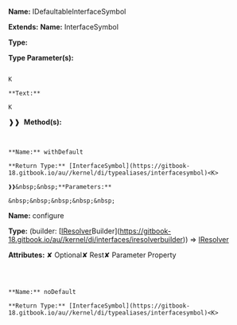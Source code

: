 **Name:** IDefaultableInterfaceSymbol

**Extends:** **Name:** InterfaceSymbol<K>

**Type:** <K>

**Type Parameter(s):**

```**Name:**

K

**Text:**

K

```

❱❱&nbsp;&nbsp;**Method(s):**

&nbsp;&nbsp;&nbsp;&nbsp;&nbsp;
```
**Name:** withDefault

**Return Type:** [InterfaceSymbol](https://gitbook-18.gitbook.io/au//kernel/di/typealiases/interfacesymbol)<K>

❱❱&nbsp;&nbsp;**Parameters:**

&nbsp;&nbsp;&nbsp;&nbsp;&nbsp;
```
**Name:** configure

**Type:** (builder: [[IResolver](https://gitbook-18.gitbook.io/au//kernel/di/interfaces/iresolver)Builder](https://gitbook-18.gitbook.io/au//kernel/di/interfaces/iresolverbuilder)<K>) => [IResolver](https://gitbook-18.gitbook.io/au//kernel/di/interfaces/iresolver)<K>

**Attributes:** ✘ Optional✘ Rest✘ Parameter Property

```

```

&nbsp;&nbsp;&nbsp;&nbsp;&nbsp;
```
**Name:** noDefault

**Return Type:** [InterfaceSymbol](https://gitbook-18.gitbook.io/au//kernel/di/typealiases/interfacesymbol)<K>

```

